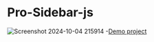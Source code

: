 # Pro-Sidebar-js
![Screenshot 2024-10-04 215914](https://github.com/user-attachments/assets/6f8166b1-70e9-40c4-ba5f-008f089005d5)
-[Demo project](https://zahrakrmi.github.io/Pro-Sidebar/)

